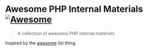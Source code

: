 # Awesome PHP Internal Materials [![Awesome](https://cdn.rawgit.com/sindresorhus/awesome/d7305f38d29fed78fa85652e3a63e154dd8e8829/media/badge.svg)](https://github.com/sindresorhus/awesome)
> A collection of awesome PHP internal materials

Inspired by the [awesome](https://github.com/sindresorhus/awesome) list thing.

